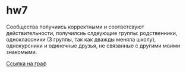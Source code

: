 # hw7
Сообщества получиись корректными и соответсвуют действительности, получилсиь слдеующие группы: родственники, одноклассники (3 группы, так как дважды меняла школу), однокурсники и одиночные друзья, не связанные с другими моими знакомыми.

[Ссылка на граф](https://zulyamuz.github.io/hw7/)
